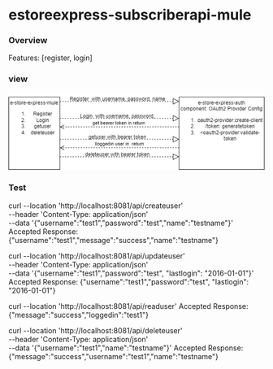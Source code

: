# estoreexpress-subscriberapi-mule

### Overview
Features: [register, login]

### view
![alt text](https://github.com/madajee/e-store-express-mule/blob/main/exchange-docs/e-store-express-mule-1.png?raw=true)

### Test
curl --location 'http://localhost:8081/api/createuser' \
--header 'Content-Type: application/json' \
--data '{"username":"test1","password":"test","name":"testname"}'
Accepted Response: 
{"username":"test1","message":"success","name":"testname"}

curl --location 'http://localhost:8081/api/updateuser' \
--header 'Content-Type: application/json' \
--data '{"username":"test1","password":"test", "lastlogin": "2016-01-01"}'
Accepted Response: 
{"username":"test1","password":"test", "lastlogin": "2016-01-01"}

curl --location 'http://localhost:8081/api/readuser'
Accepted Response: 
{"message":"success","loggedin":"test1"}

curl --location 'http://localhost:8081/api/deleteuser' \
--header 'Content-Type: application/json' \
--data '{"username":"test1","name":"testname"}'
Accepted Response: 
{"message":"success","username":"test1","name":"testname"}